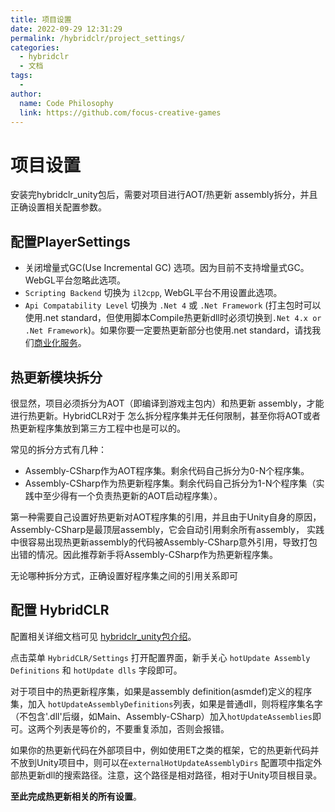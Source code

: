 ```yaml
---
title: 项目设置
date: 2022-09-29 12:31:29
permalink: /hybridclr/project_settings/
categories:
  - hybridclr
  - 文档
tags:
  - 
author: 
  name: Code Philosophy
  link: https://github.com/focus-creative-games
---
```


# 项目设置

安装完hybridclr_unity包后，需要对项目进行AOT/热更新 assembly拆分，并且正确设置相关配置参数。

## 配置PlayerSettings

- 关闭增量式GC(Use Incremental GC) 选项。因为目前不支持增量式GC。WebGL平台忽略此选项。
- `Scripting Backend` 切换为 `il2cpp`, WebGL平台不用设置此选项。
- `Api Compatability Level` 切换为 `.Net 4` 或 `.Net Framework` (打主包时可以使用.net standard，但使用脚本Compile热更新dll时必须切换到`.Net 4.x or .Net Framework`)。如果你要一定要热更新部分也使用.net standard，请找我们[商业化服务](/hybridclr/price/)。

## 热更新模块拆分

很显然，项目必须拆分为AOT（即编译到游戏主包内）和热更新 assembly，才能进行热更新。HybridCLR对于
怎么拆分程序集并无任何限制，甚至你将AOT或者热更新程序集放到第三方工程中也是可以的。

常见的拆分方式有几种：

- Assembly-CSharp作为AOT程序集。剩余代码自己拆分为0-N个程序集。
- Assembly-CSharp作为热更新程序集。剩余代码自己拆分为1-N个程序集（实践中至少得有一个负责热更新的AOT启动程序集）。

第一种需要自己设置好热更新对AOT程序集的引用，并且由于Unity自身的原因，Assembly-CSharp是最顶层assembly，它会自动引用剩余所有assembly，
实践中很容易出现热更新assembly的代码被Assembly-CSharp意外引用，导致打包出错的情况。因此推荐新手将Assembly-CSharp作为热更新程序集。

无论哪种拆分方式，正确设置好程序集之间的引用关系即可

## 配置 HybridCLR

配置相关详细文档可见 [hybridclr_unity包介绍](/hybridclr/hybridclr_unity/)。

点击菜单 `HybridCLR/Settings` 打开配置界面，新手关心 `hotUpdate Assembly Definitions` 和 `hotUpdate dlls` 字段即可。

对于项目中的热更新程序集，如果是assembly definition(asmdef)定义的程序集，加入
`hotUpdateAssemblyDefinitions`列表，如果是普通dll，则将程序集名字（不包含'.dll'后缀，如Main、Assembly-CSharp）加入`hotUpdateAssemblies`即可。这两个列表是等价的，不要重复添加，否则会报错。

如果你的热更新代码在外部项目中，例如使用ET之类的框架，它的热更新代码并不放到Unity项目中，则可以在`externalHotUpdateAssemblyDirs`
配置项中指定外部热更新dll的搜索路径。注意，这个路径是相对路径，相对于Unity项目根目录。

**至此完成热更新相关的所有设置**。
